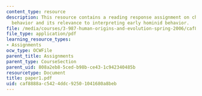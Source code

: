 ```yaml
---
content_type: resource
description: This resource contains a reading response assignment on chimp and bonobo
  behavior and its relevance to interpreting early hominid behavior.
file: /media/courses/3-987-human-origins-and-evolution-spring-2006/caf8888ac5424ddc92501041680a8beb_paper1.pdf
file_type: application/pdf
learning_resource_types:
- Assignments
ocw_type: OCWFile
parent_title: Assignments
parent_type: CourseSection
parent_uid: 808a2eb8-5ced-b98b-ce43-1c942340485b
resourcetype: Document
title: paper1.pdf
uid: caf8888a-c542-4ddc-9250-1041680a8beb
---
```

